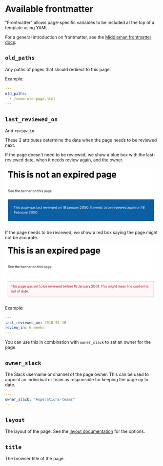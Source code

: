 # Available frontmatter

"Frontmatter" allows page-specific variables to be included at the top of a template using YAML.

For a general introduction on frontmatter, see the [Middleman frontmatter docs][mm].

## `old_paths`

Any paths of pages that should redirect to this page.

Example:

```yaml
---
old_paths:
  - /some-old-page.html
---
```

## `last_reviewed_on`

And `review_in`.

These 2 attributes determine the date when the page needs to be reviewed next.

If the page doesn't need to be reviewed, we show a blue box with the last-reviewed date, when it needs review again, and the owner.

![](not-expired-page.png)

If the page needs to be reviewed, we show a red box saying the page might not be accurate.

![](expired-page.png)

Example:

```yaml
---
last_reviewed_on: 2018-01-18
review_in: 6 weeks
---
```

You can use this in combination with `owner_slack` to set an owner for the page.

## `owner_slack`

The Slack username or channel of the page owner. This can be used to appoint an individual or team as responsible for keeping the page up to date.

```yaml
---
owner_slack: "#operations-teams"
---
```

## `layout`

The layout of the page. See the [layout documentation](layouts.md) for the options.

## `title`

The browser title of the page.

[mm]: https://middlemanapp.com/basics/frontmatter
